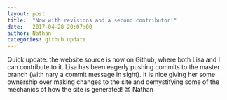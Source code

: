 ```yaml
---
layout: post
title:  "Now with revisions and a second contributor!"
date:   2017-04-28 20:07:00
author: Nathan
categories: github update
---
```

Quick update: the website source is now on Github, where both Lisa and I can contribute to it. Lisa has been eagerly pushing commits to the master branch (with nary a commit message in sight). It is nice giving her some ownership over making changes to the site and demystifying some of the mechanics of how the site is generated!
😍 Nathan
